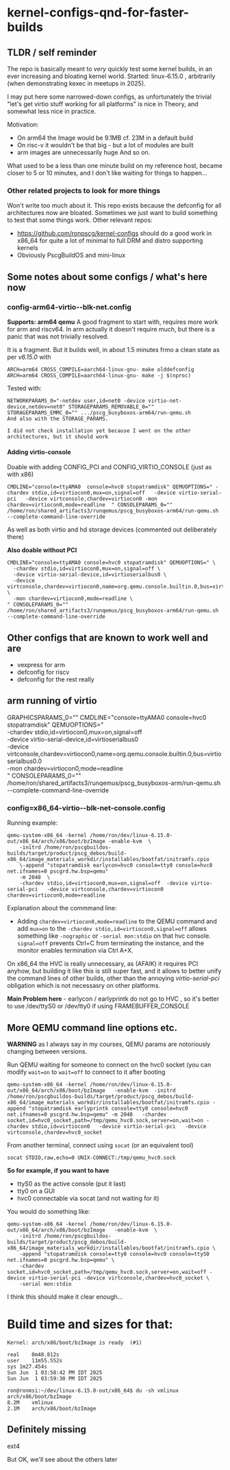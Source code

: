 # kernel-configs-qnd-for-faster-builds

## TLDR / self reminder
The repo is basically meant to *very* quickly test some kernel builds, in an ever increasing and bloating kernel world.
Started: linux-6.15.0 , arbitrarily (when demonstrating kexec in meetups in 2025).

I may put here some narrowed-down configs, as unfortunately the trivial "let's get virtio stuff working for all platforms" is nice in Theory, and somewhat less nice in practice.

Motivation:
- On arm64 the Image would be 9.1MB cf. 23M in a default build
- On risc-v it wouldn't be that big - but a lot of modules are built
- arm images are unnecessarily huge
And so on.

What used to be a less than one minute build on my reference host, became closer to 5 or 10 minutes, and I don't like waiting for things to happen...


### Other related projects to look for more things
Won't write too much about it. This repo exists because the defconfig for all architectures now are bloated. Sometimes we just want to build something to 
test that some things work.
Other relevant repos:
- https://github.com/ronpscg/kernel-configs should do a good work in x86_64 for quite a lot of minimal to full DRM and distro supporting kernels
- Obviously PscgBuildOS and mini-linux


## Some notes about some configs / what's here now

### config-arm64-virtio--blk-net.config
**Supports: arm64 qemu**
A good fragment to start with, requires more work for arm and riscv64. In arm actually it doesn't require much, but there is a panic that was not trivially resolved.

It is a fragment. But it builds well, in about 1.5 minutes frmo a clean state  as per *v6.15.0* with
```
ARCH=arm64 CROSS_COMPILE=aarch64-linux-gnu- make olddefconfig
ARCH=arm64 CROSS_COMPILE=aarch64-linux-gnu- make -j $(nproc)
```

Tested with:
```
NETWORKPARAMS_0="-netdev user,id=net0 -device virtio-net-device,netdev=net0" STORAGEPARAMS_REMOVABLE_0="" STORAGEPARAMS_EMMC_0="" .../pscg_busyboxos-arm64/run-qemu.sh
And also with the STORAGE_PARAMS.

I did not check installation yet because I went on the other architectures, but it should work
```

#### Adding virtio-console
Doable with adding CONFIG_PCI  and CONFIG_VIRTIO_CONSOLE (just as with x86)
```
CMDLINE="console=ttyAMA0  console=hvc0 stopatramdisk" QEMUOPTIONS=" -chardev stdio,id=virtiocon0,mux=on,signal=off   -device virtio-serial-pci   -device virtconsole,chardev=virtiocon0 -mon chardev=virtiocon0,mode=readline  " CONSOLEPARAMS_0=""  /home/ron/shared_artifacts3/runqemus/pscg_busyboxos-arm64/run-qemu.sh --complete-command-line-override
```

As well as both virtio and hd storage devices (commented out deliberately there)

**Also doable without PCI**
```
CMDLINE="console=ttyAMA0 console=hvc0 stopatramdisk" QEMUOPTIONS=" \
  -chardev stdio,id=virtiocon0,mux=on,signal=off \
  -device virtio-serial-device,id=virtioserialbus0 \
  -device virtconsole,chardev=virtiocon0,name=org.qemu.console.builtin.0,bus=virtioserialbus0.0 \
  -mon chardev=virtiocon0,mode=readline \
" CONSOLEPARAMS_0="" /home/ron/shared_artifacts3/runqemus/pscg_busyboxos-arm64/run-qemu.sh --complete-command-line-override
```

## Other configs that are known to work well and are 
- vexpress for arm 
- defconfig for riscv
- defconfig for the rest really


## arm running of virtio
GRAPHICSPARAMS_0="" CMDLINE="console=ttyAMA0 console=hvc0 stopatramdisk" QEMUOPTIONS=" \
  -chardev stdio,id=virtiocon0,mux=on,signal=off \
  -device virtio-serial-device,id=virtioserialbus0 \
  -device virtconsole,chardev=virtiocon0,name=org.qemu.console.builtin.0,bus=virtioserialbus0.0 \
  -mon chardev=virtiocon0,mode=readline \
" CONSOLEPARAMS_0="" /home/ron/shared_artifacts3/runqemus/pscg_busyboxos-arm/run-qemu.sh --complete-command-line-override


### config=x86_64-virtio--blk-net-console.config

Running example:
```
qemu-system-x86_64 -kernel /home/ron/dev/linux-6.15.0-out/x86_64/arch/x86/boot/bzImage -enable-kvm  \
    -initrd /home/ron/pscgbuildos-builds/target/product/pscg_debos/build-x86_64/image_materials_workdir/installables/bootfat/initramfs.cpio 
    \-append "stopatramdisk earlycon=hvc0 console=tty0 console=hvc0 net.ifnames=0 pscgrd.hw.bsp=qemu" 
    -m 2048  \
    -chardev stdio,id=virtiocon0,mux=on,signal=off  -device virtio-serial-pci   -device virtconsole,chardev=virtiocon0 chardev=virtiocon0,mode=readline
```

Explanation about the commmand line:
* Adding `chardev=virtiocon0,mode=readline` to the QEMU command and add `mux=on` to the `-chardev stdio,id=virtiocon0,signal=off` allows something like `-nographic` 
or `-serial mon:stdio` on that hvc console. `signal=off` prevents Ctrl+C from terminating the instance, and the monitor enables termination via Ctrl A+X.

On x86_64 the HVC is really unnecessary, as (AFAIK) it requires PCI anyhow, but building it like this is still super fast, and it allows to better unify the command lines of other builds,
other than the annoying *virtio-serial-pci* obligation which is not necessasry on other platforms.

**Main Problem here** - earlycon / earlyprintk do not go to HVC , so it's better to use /dev/ttyS0 or /dev/tty0 if using FRAMEBUFFER_CONSOLE





## More QEMU command line options etc.
**WARNING** as I always say in my courses, QEMU params are notoriously changing between versions.

Run QEMU waiting for someone to connect on the hvc0 socket (you can modify `wait=on` to `wait=off` to connect to it after booting
```
qemu-system-x86_64 -kernel /home/ron/dev/linux-6.15.0-out/x86_64/arch/x86/boot/bzImage   -enable-kvm  -initrd /home/ron/pscgbuildos-builds/target/product/pscg_debos/build-x86_64/image_materials_workdir/installables/bootfat/initramfs.cpio -append "stopatramdisk earlyprintk console=tty0 console=hvc0 net.ifnames=0 pscgrd.hw.bsp=qemu" -m 2048   -chardev socket,id=hvc0_socket,path=/tmp/qemu_hvc0.sock,server=on,wait=on -chardev stdio,id=virtiocon0   -device virtio-serial-pci   -device virtconsole,chardev=hvc0_socket
```

From another terminal, connect using `socat` (or an equivalent tool)
```
socat STDIO,raw,echo=0 UNIX-CONNECT:/tmp/qemu_hvc0.sock
```

**So for example, if you want to have**
- ttyS0 as the active console (put it last)
- tty0 on a GUI
- hvc0 connectable via socat (and not waiting for it)

You would do something like:
```
qemu-system-x86_64 -kernel /home/ron/dev/linux-6.15.0-out/x86_64/arch/x86/boot/bzImage   -enable-kvm  \
    -initrd /home/ron/pscgbuildos-builds/target/product/pscg_debos/build-x86_64/image_materials_workdir/installables/bootfat/initramfs.cpio \
    -append "stopatramdisk console=tty0 console=hvc0 console=ttyS0 net.ifnames=0 pscgrd.hw.bsp=qemu" \
    -chardev socket,id=hvc0_socket,path=/tmp/qemu_hvc0.sock,server=on,wait=off -device virtio-serial-pci -device virtconsole,chardev=hvc0_socket \
    -serial mon:stdio
```


I think this should make it clear enough...


# Build time and sizes for that:
```
Kernel: arch/x86/boot/bzImage is ready  (#1)

real	0m48.812s
user	11m55.552s
sys	1m27.454s
Sun Jun  1 03:58:42 PM IDT 2025
Sun Jun  1 03:59:30 PM IDT 2025
```

```
ron@ronmsi:~/dev/linux-6.15.0-out/x86_64$ du -sh vmlinux arch/x86/boot/bzImage 
8.2M	vmlinux
2.1M	arch/x86/boot/bzImage
```


## Definitely missing
ext4


But OK, we'll see about the others later
